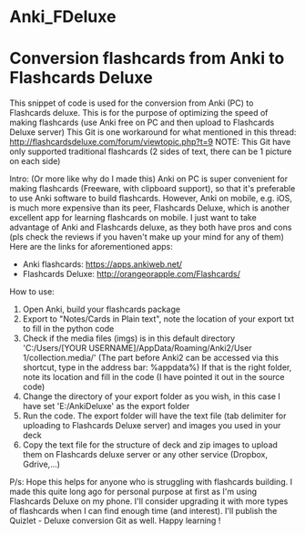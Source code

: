 # Anki_FDeluxe

<H1>Conversion flashcards from Anki to Flashcards Deluxe</H1>

This snippet of code is used for the conversion from Anki (PC) to Flashcards deluxe. This is for the purpose of optimizing the speed of making flashcards (use Anki free on PC and then upload to Flashcards Deluxe server)
This Git is one workaround for what mentioned in this thread: http://flashcardsdeluxe.com/forum/viewtopic.php?t=9
NOTE: This Git have only supported traditional flashcards (2 sides of text, there can be 1 picture on each side)

Intro: (Or more like why do I made this)
Anki on PC is super convenient for making flashcards (Freeware, with clipboard support), so that it's preferable to use Anki software to build flashcards.
However, Anki on mobile, e.g. iOS, is much more expensive than its peer, Flashcards Deluxe, which is another excellent app for learning flashcards on mobile.
I just want to take advantage of Anki and Flashcards deluxe, as they both have pros and cons (pls check the reviews if you haven't make up your mind for any of them)
Here are the links for aforementioned apps:
+ Anki flashcards: https://apps.ankiweb.net/
+ Flashcards Deluxe: http://orangeorapple.com/Flashcards/

How to use:
  1. Open Anki, build your flashcards package
  2. Export to "Notes/Cards in Plain text", note the location of your export txt to fill in the python code
  3. Check if the media files (imgs) is in this default directory 'C:/Users/[YOUR USERNAME]/AppData/Roaming/Anki2/User 1/collection.media/' (The part before Anki2 can be accessed via this shortcut, type in the address bar: %appdata%)
     If that is the right folder, note its location and fill in the code (I have pointed it out in the source code)
  4. Change the directory of your export folder as you wish, in this case I have set 'E:/AnkiDeluxe' as the export folder
  5. Run the code. The export folder will have the text file (tab delimiter for uploading to Flashcards Deluxe server) and images you used in your deck
  6. Copy the text file for the structure of deck and zip images to upload them on Flashcards deluxe server or any other service (Dropbox, Gdrive,...)


P/s: Hope this helps for anyone who is struggling with flashcards building. I made this quite long ago for personal purpose at first as I'm using Flashcards Deluxe on my phone. I'll consider upgrading it with more types of flashcards when I can find enough time (and interest).
     I'll publish the Quizlet - Deluxe conversion Git as well. Happy learning !
